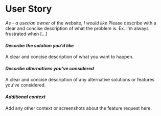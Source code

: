 # User Story
*As* - *a user/an owner* of the website,
*I would like* Please describe with a clear and concise description of what the problem is.
Ex. I'm always frustrated when [...]

#### *Describe the solution you'd like*

A clear and concise description of what you want to happen.

#### *Describe alternatives you've considered*

A clear and concise description of any alternative solutions or features you've considered.

#### *Additional context*

Add any other context or screenshots about the feature request here.
